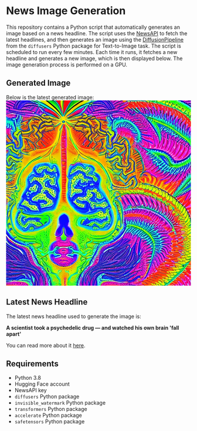 # News Image Generation
This repository contains a Python script that automatically generates an image based on a news headline. The script uses the [NewsAPI](https://newsapi.org/) to fetch the latest headlines, and then generates an image using the [DiffusionPipeline](https://github.com/huggingface/diffusers) from the `diffusers` Python package for Text-to-Image task.
The script is scheduled to run every few minutes. Each time it runs, it fetches a new headline and generates a new image, which is then displayed below. The image generation process is performed on a GPU.

## Generated Image
Below is the latest generated image:
![Generated Image](image.png)

## Latest News Headline
The latest news headline used to generate the image is:

**A scientist took a psychedelic drug — and watched his own brain 'fall apart'**

You can read more about it [here](https://news.google.com/rss/articles/CBMihgFodHRwczovL3d3dy5ucHIub3JnL3NlY3Rpb25zL3Nob3RzLWhlYWx0aC1uZXdzLzIwMjQvMDcvMTgvZy1zMS0xMTUwMS9wc2lsb2N5YmluLXBzeWNoZWRlbGljLWRydWctYnJhaW4tcGxhc3RpY2l0eS1kZXByZXNzaW9uLWFkZGljdGlvbtIBAA?oc=5).

## Requirements
- Python 3.8
- Hugging Face account
- NewsAPI key
- `diffusers` Python package
- `invisible_watermark` Python package
- `transformers` Python package
- `accelerate` Python package
- `safetensors` Python package
